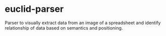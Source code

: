 euclid-parser
=============

Parser to visually extract data from an image of a spreadsheet and identify relationship of data based on semantics and positioning.
